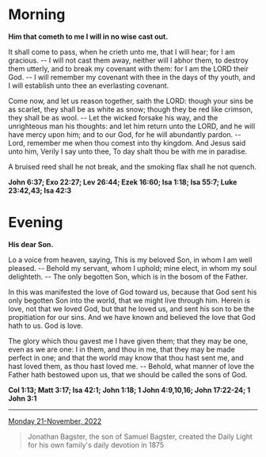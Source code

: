 # Morning

**Him that cometh to me I will in no wise cast out.**
 
It shall come to pass, when he crieth unto me, that I will hear; for I am gracious. -- I will not cast them away, neither will I abhor them, to destroy them utterly, and to break my covenant with them: for I am the LORD their God. -- I will remember my covenant with thee in the days of thy youth, and I will establish unto thee an everlasting covenant.
 
Come now, and let us reason together, saith the LORD: though your sins be as scarlet, they shall be as white as snow; though they be red like crimson, they shall be as wool. -- Let the wicked forsake his way, and the unrighteous man his thoughts: and let him return unto the LORD, and he will have mercy upon him; and to our God, for he will abundantly pardon. -- Lord, remember me when thou comest into thy kingdom. And Jesus said unto him, Verily I say unto thee, To day shalt thou be with me in paradise.
 
A bruised reed shall he not break, and the smoking flax shall he not quench.  

**John 6:37; Exo 22:27; Lev 26:44; Ezek 16:60; Isa 1:18; Isa 55:7; Luke 23:42,43; Isa 42:3**

# Evening

**His dear Son.**
 
Lo a voice from heaven, saying, This is my beloved Son, in whom I am well pleased. -- Behold my servant, whom I uphold; mine elect, in whom my soul delighteth. -- The only begotten Son, which is in the bosom of the Father.
 
In this was manifested the love of God toward us, because that God sent his only begotten Son into the world, that we might live through him. Herein is love, not that we loved God, but that he loved us, and sent his son to be the propitiation for our sins. And we have known and believed the love that God hath to us. God is love.
 
The glory which thou gavest me I have given them; that they may be one, even as we are one: I in them, and thou in me, that they may be made perfect in one; and that the world may know that thou hast sent me, and hast loved them, as thou hast loved me. -- Behold, what manner of love the Father hath bestowed upon us, that we should be called the sons of God.  

**Col 1:13; Matt 3:17; Isa 42:1; John 1:18; 1 John 4:9,10,16; John 17:22-24; 1 John 3:1**

---

[Monday 21-November, 2022](https://t.me/s/daily_light)

> Jonathan Bagster, the son of Samuel Bagster, created the Daily Light for his own family's daily devotion in 1875


